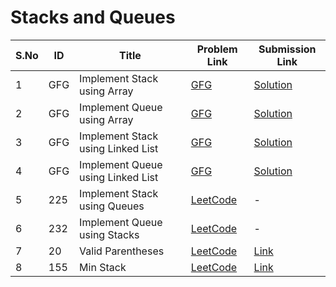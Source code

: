 # Stacks and Queues

| S.No | ID   | Title                                  | Problem Link | Submission Link |
|------|------|----------------------------------------|--------------|----------------|
| 1    | GFG  | Implement Stack using Array            | [GFG](https://www.geeksforgeeks.org/problems/implement-stack-using-array/1) | [Solution](/Stack%20and%20Queue/implement-stack-using-array.java) |
| 2    | GFG  | Implement Queue using Array            | [GFG](https://www.geeksforgeeks.org/problems/implement-queue-using-array/1) | [Solution](./implement-queue-using-array.java) |
| 3    | GFG  | Implement Stack using Linked List      | [GFG](https://www.geeksforgeeks.org/problems/implement-stack-using-linked-list/1) | [Solution](/Stack%20and%20Queue/implement-stack-using-linked-list.java) |
| 4    | GFG  | Implement Queue using Linked List      | [GFG](https://www.geeksforgeeks.org/problems/implement-queue-using-linked-list/1) | [Solution](./implement-queue-using-linked-list.java) |
| 5    | 225  | Implement Stack using Queues            | [LeetCode](https://leetcode.com/problems/implement-stack-using-queues/) | - |
| 6    | 232  | Implement Queue using Stacks            | [LeetCode](https://leetcode.com/problems/implement-queue-using-stacks/) | - |
| 7    | 20   | Valid Parentheses                      | [LeetCode](https://leetcode.com/problems/valid-parentheses/) | [Link](https://leetcode.com/submissions/detail/1791776303/) |
| 8    | 155  | Min Stack                              | [LeetCode](https://leetcode.com/problems/min-stack/) | [Link](https://leetcode.com/submissions/detail/1791873441/) |
